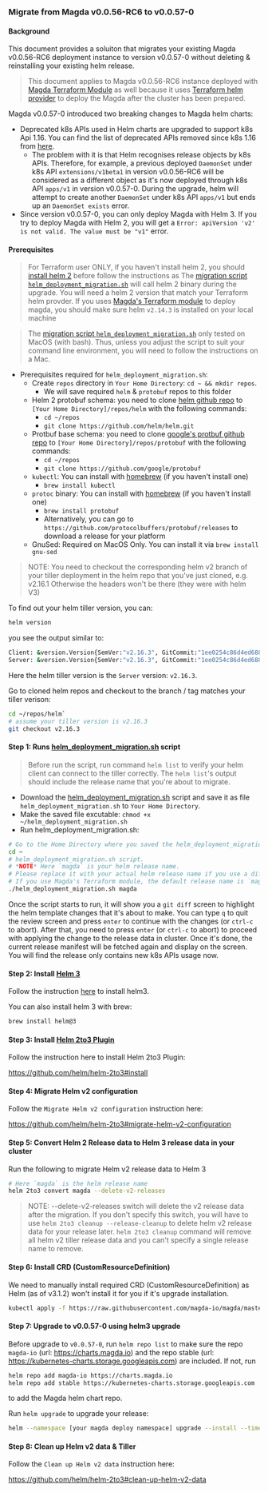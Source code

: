 ### Migrate from Magda v0.0.56-RC6 to v0.0.57-0

#### Background

This document provides a soluiton that migrates your existing Magda v0.0.56-RC6 deployment instance to version v0.0.57-0 without deleting & reinstalling your existing helm release.

> This document applies to Magda v0.0.56-RC6 instance deployed with [Magda Terraform Module](https://github.com/magda-io/magda-config/tree/master/terraform) as well because it uses [Terraform helm provider](https://www.terraform.io/docs/providers/helm/index.html) to deploy the Magda after the cluster has been prepared.

Magda v0.0.57-0 introduced two breaking changes to Magda helm charts:

-   Deprecated k8s APIs used in Helm charts are upgraded to support k8s Api 1.16. You can find the list of deprecated APIs removed since k8s 1.16 from [here](https://kubernetes.io/blog/2019/07/18/api-deprecations-in-1-16/).
    -   The problem with it is that Helm recognises release objects by k8s APIs. Therefore, for example, a previous deployed `DaemonSet` under k8s API `extensions/v1beta1` in version v0.0.56-RC6 will be considered as a different object as it's now deployed through k8s API `apps/v1` in version v0.0.57-0. During the upgrade, helm will attempt to create another `DaemonSet` under k8s API `apps/v1` but ends up an `DaemonSet exists` error.
-   Since version v0.0.57-0, you can only deploy Magda with Helm 3. If you try to deploy Magda with Helm 2, you will get a `Error: apiVersion 'v2' is not valid. The value must be "v1"` error.

#### Prerequisites

> For Terraform user ONLY, if you haven't install helm 2, you should [install helm 2](https://v2-14-0.helm.sh/docs/using_helm/#installing-helm) before follow the instructions as The [migration script `helm_deployment_migration.sh`](./helm_deployment_migration.sh) will call helm 2 binary during the upgrade. You will need a helm 2 version that match your Terraform helm provder. If you uses [Magda's Terraform module](https://github.com/magda-io/magda-config/tree/2b7ad5aa6e0f96bc6c4228715c240950e4d331cc/terraform) to deploy magda, you should make sure helm `v2.14.3` is installed on your local machine

> The [migration script `helm_deployment_migration.sh`](./helm_deployment_migration.sh) only tested on MacOS (with bash). Thus, unless you adjust the script to suit your command line environment, you will need to follow the instructions on a Mac.

-   Prerequisites required for `helm_deployment_migration.sh`:
    -   Create `repos` directory in `Your Home Directory`: `cd ~ && mkdir repos`.
        -   We will save required `helm` & `protobuf` repos to this folder
    -   Helm 2 protobuf schema: you need to clone [helm github repo](https://github.com/helm/helm.git) to `[Your Home Directory]/repos/helm` with the following commands:
        -   `cd ~/repos`
        -   `git clone https://github.com/helm/helm.git`
    -   Protbuf base schema: you need to clone [google's protbuf github repo](https://github.com/google/protobuf) to `[Your Home Directory]/repos/protobuf` with the following commands:
        -   `cd ~/repos`
        -   `git clone https://github.com/google/protobuf`
    -   `kubectl`: You can install with [homebrew](https://brew.sh/) (if you haven't install one)
        -   `brew install kubectl`
    -   `protoc` binary: You can install with [homebrew](https://brew.sh/) (if you haven't install one)
        -   `brew install protobuf`
        -   Alternatively, you can go to `https://github.com/protocolbuffers/protobuf/releases` to download a release for your platform
    -   GnuSed: Required on MacOS Only. You can install it via `brew install gnu-sed`

> NOTE: You need to checkout the corresponding helm v2 branch of your tiller deployment in the helm repo that you've just cloned, e.g. v2.16.1 Otherwise the headers won't be there (they were with helm V3)

To find out your helm tiller version, you can:

```bash
helm version
```

you see the output similar to:

```bash
Client: &version.Version{SemVer:"v2.16.3", GitCommit:"1ee0254c86d4ed6887327dabed7aa7da29d7eb0d", GitTreeState:"clean"}
Server: &version.Version{SemVer:"v2.16.3", GitCommit:"1ee0254c86d4ed6887327dabed7aa7da29d7eb0d", GitTreeState:"clean"}
```

Here the helm tiller version is the `Server` version: `v2.16.3`.

Go to cloned helm repos and checkout to the branch / tag matches your tiller verison:

```bash
cd ~/repos/helm`
# assume your tiller version is v2.16.3
git checkout v2.16.3
```

#### Step 1: Runs [helm_deployment_migration.sh](./helm_deployment_migration.sh) script

> Before run the script, run command `helm list` to verify your helm client can connect to the tiller correctly. The `helm list`'s output should include the release name that you're about to migrate.

-   Download the [helm_deployment_migration.sh](./helm_deployment_migration.sh) script and save it as file `helm_deployment_migration.sh` to `Your Home Directory`.
-   Make the saved file excutable: `chmod +x ~/helm_deployment_migration.sh`
-   Run helm_deployment_migration.sh:

```bash
# Go to the Home Directory where you saved the helm_deployment_migration.sh script
cd ~
# helm_deployment_migration.sh script.
# *NOTE* Here `magda` is your helm release name.
# Please replace it with your actual helm release name if you use a different name.
# If you use Magda's Terraform module, the default release name is `magda`
./helm_deployment_migration.sh magda
```

Once the script starts to run, it will show you a `git diff` screen to highlight the helm template changes that it's about to make. You can type `q` to quit the review screen and press `enter` to continue with the changes (or `ctrl-c` to abort). After that, you need to press `enter` (or `ctrl-c` to abort) to proceed with applying the change to the release data in cluster. Once it's done, the current release manifest will be fetched again and display on the screen. You will find the release only contains new k8s APIs usage now.

#### Step 2: Install [Helm 3](https://helm.sh/docs/intro/install/)

Follow the instruction [here](https://helm.sh/docs/intro/install/) to install helm3.

You can also install helm 3 with brew:

```bash
brew install helm@3
```

#### Step 3: Install [Helm 2to3 Plugin](https://github.com/helm/helm-2to3)

Follow the instruction here to install Helm 2to3 Plugin:

https://github.com/helm/helm-2to3#install

#### Step 4: Migrate Helm v2 configuration

Follow the `Migrate Helm v2 configuration` instruction here:

https://github.com/helm/helm-2to3#migrate-helm-v2-configuration

#### Step 5: Convert Helm 2 Release data to Helm 3 release data in your cluster

Run the following to migrate Helm v2 release data to Helm 3

```bash
# Here `magda` is the helm release name
helm 2to3 convert magda --delete-v2-releases
```

> NOTE: --delete-v2-releases switch will delete the v2 release data after the migration. If you don't specify this switch, you will have to use `helm 2to3 cleanup --release-cleanup` to delete helm v2 release data for your release later. `helm 2to3 cleanup` command will remove all helm v2 tiller release data and you can't specify a single release name to remove.

#### Step 6: Install CRD (CustomResourceDefinition)

We need to manually install required CRD (CustomResourceDefinition) as Helm (as of v3.1.2) won't install it for you if it's upgrade installation.

```bash
kubectl apply -f https://raw.githubusercontent.com/magda-io/magda/master/deploy/helm/openfaas/crds/crd.yaml
```

#### Step 7: Upgrade to v0.0.57-0 using helm3 upgrade

Before upgrade to `v0.0.57-0`, run `helm repo list` to make sure the repo `magda-io` (url: https://charts.magda.io) and the repo stable (url: https://kubernetes-charts.storage.googleapis.com) are included. If not, run

```bash
helm repo add magda-io https://charts.magda.io
helm repo add stable https://kubernetes-charts.storage.googleapis.com
```

to add the Magda helm chart repo.

Run `helm upgrade` to upgrade your release:

```bash
helm --namespace [your magda deploy namespace] upgrade --install --timeout 9999s --wait -f [path to your config value file] magda magda --repo https://charts.magda.io --version 0.0.57-0
```

#### Step 8: Clean up Helm v2 data & Tiller

Follow the `Clean up Helm v2 data` instruction here:

https://github.com/helm/helm-2to3#clean-up-helm-v2-data
